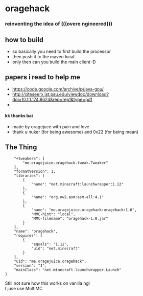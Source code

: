 # oragehack
### reinventing the idea of (((overe ngineered)))

## how to build
- so basically you need to first build the processor
- then push it to the maven local
- only then can you build the main client :D

## papers i read to help me
- https://code.google.com/archive/p/java-gpu/
- http://citeseerx.ist.psu.edu/viewdoc/download?doi=10.1.1.174.8624&rep=rep1&type=pdf
- 
#### kk thanks bai

- made by oragejuce with pain and love
- thank u nuker (for being awesome) and 0x22 (for being mean)

## The Thing
```{
    "+tweakers": [
        "me.oragejuice.oragehack.tweak.Tweaker"
    ], 
    "formatVersion": 1,
    "libraries": [
        {
            "name": "net.minecraft:launchwrapper:1.12"
        },
        {
            "name": "org.ow2.asm:asm-all:4.1"
        },
        {
            "name": "me.oragejuice.oragehack:oragehack:1.0",
            "MMC-hint": "local",
            "MMC-filename": "oragehack-1.0.jar"
        }
    ],
    "name": "oragehack",
    "requires": [
        {
            "equals": "1.12",
            "uid": "net.minecraft"
        }
    ],
    "uid": "me.oragejuice.oragehack",
    "version": "1",
    "mainClass": "net.minecraft.launchwrapper.Launch"
}
```

Still not sure how this works on vanilla ngl \
I juse use MultiMC